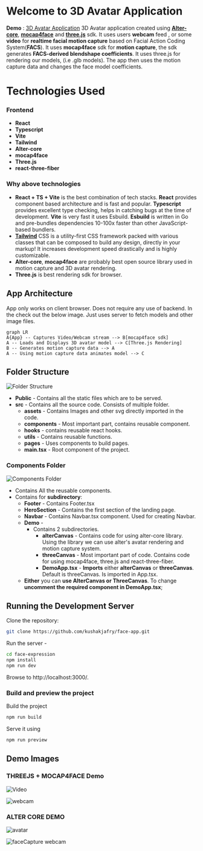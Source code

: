 # Welcome to 3D Avatar Application

**Demo** : [3D Avatar Application](https://animated-queijadas-8df0b9.netlify.app/)
3D Avatar application created using [**Alter-core**](https://github.com/facemoji/alter-core), [**mocap4face**](https://github.com/facemoji/mocap4face) and [**three.js**](https://github.com/mrdoob/three.js) sdk. It uses users **webcam** feed , or some **video** for **realtime facial motion capture** based on Facial Action Coding System(**FACS**). It uses **mocap4face** sdk for **motion capture**, the sdk generates **FACS-derived blendshape coefficients**. It uses three.js for rendering our models, (i.e .glb models). The app then uses the motion capture data and changes the face model coefficients.

# Technologies Used

### Frontend

- **React**
- **Typescript**
- **Vite**
- **Tailwind**
- **Alter-core**
- **mocap4face**
- **Three.js**
- **react-three-fiber**

### Why above technologies

- **React + TS + Vite** is the best combination of tech stacks. **React** provides component based architecture and is fast and popular. **Typescript** provides excellent type checking, helps in catching bugs at the time of development. **Vite** is very fast it uses Esbuild. **Esbuild** is written in Go and pre-bundles dependencies 10-100x faster than other JavaScript-based bundlers.
- [**Tailwind**](https://tailwindcss.com/) CSS is a utility-first CSS framework packed with various classes that can be composed to build any design, directly in your markup! It increases development speed drastically and is highly customizable.
- **Alter-core**, **mocap4face** are probably best open source library used in motion capture and 3D avatar rendering.
- **Three.js** is best rendering sdk for browser.

## App Architecture

App only works on client browser. Does not require any use of backend. In the check out the below image. Just uses server to fetch models and other image files.

```mermaid
graph LR
A{App} -- Captures Video/Webcam stream --> B[mocap4face sdk]
A -- Loads and Displays 3D avatar model --> C[Three.js Rendering]
B -- Generates motion capture data --> A
A -- Using motion capture data animates model --> C
```

## Folder Structure

![Folder Structure](https://raw.githubusercontent.com/kushakjafry/face-expression/main/githubImages/folderStructure.png)

- **Public** - Contains all the static files which are to be served.
- **src** - Contains all the source code. Consists of multiple folder.
  - **assets** - Contains Images and other svg directly imported in the code.
  - **components** - Most important part, contains reusable component.
  - **hooks** - contains reusable react hooks.
  - **utils** - Contains reusable functions.
  - **pages** - Uses components to build pages.
  - **main.tsx** - Root component of the project.

### Components Folder

![Components Folder](https://raw.githubusercontent.com/kushakjafry/face-expression/main/githubImages/componentsFolder.png)

- Contains All the reusable components.
- Contains for **subdirectory**:
  - **Footer** - Contains Footer.tsx
  - **HeroSection** - Contains the first section of the landing page.
  - **Navbar** - Contains Navbar.tsx component. Used for creating Navbar.
  - **Demo** -
    - Contains 2 subdirectories.
      - **alterCanvas** - Contains code for using alter-core library. Using the library we can use alter's avatar rendering and motion capture system.
      - **threeCanvas** - Most important part of code. Contains code for using mocap4face, three.js and react-three-fiber.
      - **DemoApp.tsx** - **Imports** either **alterCanvas** or **threeCanvas**. Default is threeCanvas. Is imported in App.tsx.
  - **Either** you can **use AlterCanvas or ThreeCanvas**. To change **uncomment the required component in DemoApp.tsx**;

## Running the Development Server

Clone the repository:

```bash
git clone https://github.com/kushakjafry/face-app.git
```

Run the server -

```bash
cd face-expression
npm install
npm run dev
```

Browse to http://localhost:3000/.

### Build and preview the project

Build the project

```bash
npm run build
```

Serve it using

```bash
npm run preview
```

## Demo Images

### THREEJS + MOCAP4FACE Demo

![Video](https://raw.githubusercontent.com/kushakjafry/face-expression/main/githubImages/VideoThreeJS.png)

![webcam](https://raw.githubusercontent.com/kushakjafry/face-expression/main/githubImages/ThreeJSCamera.png)

### ALTER CORE DEMO

![avatar](https://raw.githubusercontent.com/kushakjafry/face-expression/main/githubImages/alterCoreAvatar.png)

![faceCapture webcam](https://raw.githubusercontent.com/kushakjafry/face-expression/main/githubImages/alterCoreFaceCapture.png)
